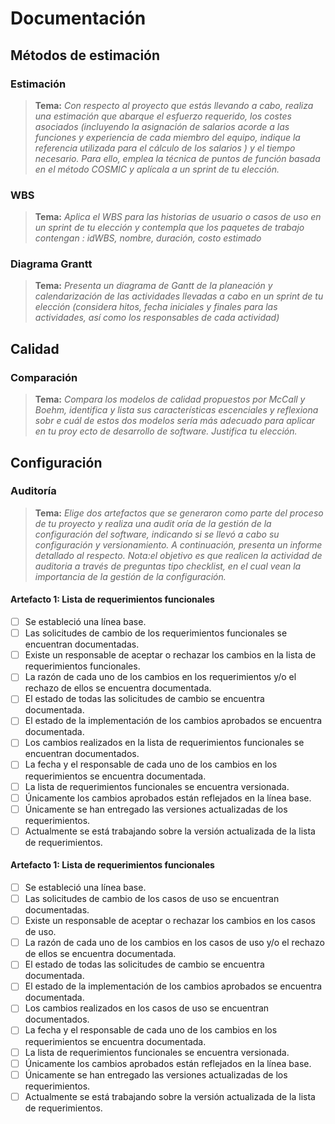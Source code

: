# Documentación

## Métodos de estimación

### Estimación

> **Tema:** *Con respecto al proyecto que estás llevando a cabo, realiza una estimación que abarque el esfuerzo requerido, los costes asociados (incluyendo la asignación de salarios acorde a las funciones y experiencia de cada miembro del equipo, indique la referencia utilizada para el cálculo de los salarios ) y el tiempo necesario. Para ello, emplea la técnica de puntos de función basada en el método COSMIC y aplícala a un sprint de tu elección.*


### WBS

> **Tema:** *Aplica el WBS para las historias de usuario o casos de uso en un sprint de tu elección y contempla que los paquetes de trabajo contengan : idWBS, nombre, duración, costo estimado*


### Diagrama Grantt
> **Tema:** *Presenta un diagrama de Gantt de la planeación y calendarización de las actividades llevadas a cabo en un sprint de tu elección (considera hitos, fecha iniciales y finales para las actividades, así como los responsables de cada actividad)*

## Calidad

###  Comparación

> **Tema:** *Compara los modelos de calidad propuestos por McCall y Boehm, identifica y lista sus características escenciales y reflexiona sobr e cuál de estos dos modelos sería más adecuado para aplicar en tu proy ecto de desarrollo de software. Justifica tu elección.*

## Configuración

###  Auditoría

> **Tema:** *Elige dos artefactos que se generaron como parte del proceso de tu proyecto y realiza una audit oría de la gestión de la configuración del software, indicando si se llevó a cabo su configuración y versionamiento. A continuación, presenta un informe detallado al respecto. Nota:el objetivo es que realicen la actividad de auditoria a través de preguntas tipo checklist, en el cual vean la importancia de la gestión de la configuración.*

#### Artefacto 1: Lista de requerimientos funcionales

 - [ ] Se estableció una línea base. 
 - [ ] Las solicitudes de cambio de los requerimientos funcionales se encuentran documentadas.
 - [ ] Existe un responsable de aceptar o rechazar los cambios en la lista de requerimientos funcionales. 
 - [ ] La razón de cada uno de los cambios en los requerimientos y/o el rechazo de ellos se encuentra documentada. 
 - [ ] El estado de todas las solicitudes de cambio se encuentra documentada.
 - [ ] El estado de la implementación de los cambios aprobados se encuentra documentada.
 - [ ] Los cambios realizados en la lista de requerimientos funcionales se encuentran documentados. 
 - [ ] La fecha y el responsable de cada uno de los cambios en los requerimientos se encuentra documentada. 
 - [ ] La lista de requerimientos funcionales se encuentra versionada. 
 - [ ] Únicamente los cambios aprobados están reflejados en la línea base. 
 - [ ] Únicamente se han entregado las versiones actualizadas de los requerimientos. 
 - [ ] Actualmente se está trabajando sobre la versión actualizada de la lista de requerimientos. 

#### Artefacto 1: Lista de requerimientos funcionales

 - [ ] Se estableció una línea base. 
 - [ ] Las solicitudes de cambio de los casos de uso se encuentran documentadas.
 - [ ] Existe un responsable de aceptar o rechazar los cambios en los casos de uso. 
 - [ ] La razón de cada uno de los cambios en los casos de uso y/o el rechazo de ellos se encuentra documentada. 
 - [ ] El estado de todas las solicitudes de cambio se encuentra documentada.
 - [ ] El estado de la implementación de los cambios aprobados se encuentra documentada.
 - [ ] Los cambios realizados en los casos de uso se encuentran documentados. 
 - [ ] La fecha y el responsable de cada uno de los cambios en los requerimientos se encuentra documentada. 
 - [ ] La lista de requerimientos funcionales se encuentra versionada. 
 - [ ] Únicamente los cambios aprobados están reflejados en la línea base. 
 - [ ] Únicamente se han entregado las versiones actualizadas de los requerimientos. 
 - [ ] Actualmente se está trabajando sobre la versión actualizada de la lista de requerimientos. 
<!--stackedit_data:
eyJoaXN0b3J5IjpbLTg2NTkxNDQ5NCwyMDA3OTY2MDQ4LDU2OT
UwNzY0OSwtNTQ2NTU3Mzk5LC03NzQzODg2ODcsMTgwODU1Njcy
NywxMTUwODk4NjAwLC0xNTE1ODA4NTM1LC0xODc0MDIxNTQ4LD
IyNzg1NTE1OF19
-->